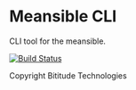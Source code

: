 Meansible CLI
=============

CLI tool for the meansible.

[![Build Status](https://travis-ci.org/bititude/meansible-cli.svg?branch=master)](https://travis-ci.org/bititude/meansible-cli)

Copyright Bititude Technologies